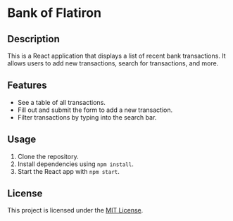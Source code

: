 # Bank of Flatiron

## Description

This is a React application that displays a list of recent bank transactions. It allows users to add new transactions, search for transactions, and more.

## Features

- See a table of all transactions.
- Fill out and submit the form to add a new transaction.
- Filter transactions by typing into the search bar.

## Usage

1. Clone the repository.
2. Install dependencies using `npm install`.
3. Start the React app with `npm start`.

## License

This project is licensed under the [MIT License](LICENSE).

